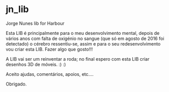 # jn_lib
Jorge Nunes lib for Harbour

Esta LIB é principalmente para o meu desenvolvimento mental, depois de vários anos com falta de oxigénio no sangue (que só em agosto de 2016 foi detectado) o cérebro ressentiu-se, assim e para o seu redesenvolvimento vou criar esta LIB. Fazer algo que gosto!!!

A LIB vai ser um reinventar a roda; no final espero com esta LIB criar desenhos 3D de móveis. :) :)

Aceito ajudas, comentários, apoios, etc....

Obrigado.
